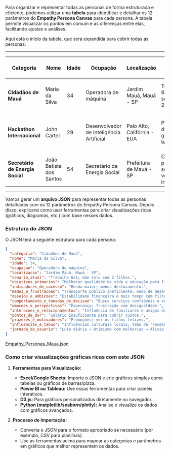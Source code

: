 Para organizar e representar todas as personas de forma estruturada e eficiente, podemos utilizar uma **tabela** para identificar e detalhar os 12 parâmetros do **Empathy Persona Canvas** para cada persona. A tabela permite visualizar os pontos em comum e as diferenças entre elas, facilitando ajustes e análises.

Aqui está o início da tabela, que será expandida para cobrir todas as personas:

---

| **Categoria**                   | **Nome**              | **Idade** | **Ocupação**                                  | **Localização**                  | **Cenário Atual**                          | **Objetivos Primários**                     | **Indicadores de Sucesso**          | **Medos e Frustrações**                                    | **Desejos e Ambições**                                   | **Comportamento e Tomadas de Decisão**                | **Emoções e Perspectivas**                                | **Interações e Relacionamentos**                         | **Pontos de Dor**                                         | **Prazeres e Motivadores**                                 | **Influências e Tabus**                                    | **Jornada do Usuário** |
|---------------------------------|-----------------------|-----------|-----------------------------------------------|----------------------------------|-------------------------------------------|------------------------------------------------|-----------------------------------|----------------------------------------------------------|---------------------------------------------------------|---------------------------------------------------------|----------------------------------------------------------|---------------------------------------------------------|----------------------------------------------------------|----------------------------------------------------------|----------------------------------------------------------|------------------------|
| **Cidadãos de Mauá**            | Maria da Silva        | 34        | Operadora de máquina                         | Jardim Mauá, Mauá - SP          | Trabalha 6x1; mãe solo com 2 filhos.       | Melhorar qualidade de vida e educação para filhos. | Renda maior; menos deslocamento.    | Transporte público ineficiente; medo de desemprego.       | Estabilidade financeira e mais tempo com filhos.       | Busca serviços confiáveis e econômicos.                | Esperança; frustração com desigualdade.                  | Influência de familiares e amigos do bairro.            | Salário insuficiente para cobrir custos.                 | Promoções; ver os filhos felizes.                        | Influências culturais locais; tabu de "receber ajuda".   | Luta diária → Otimismo com melhorias → Alívio.          |
| **Hackathon Internacional**     | John Carter           | 29        | Desenvolvedor de Inteligência Artificial     | Palo Alto, Califórnia - EUA     | Participa de eventos globais de tecnologia. | Criar soluções tecnológicas sustentáveis.       | Ideias implementadas no mercado.  | Barreiras culturais; falta de adoção das ideias.          | Reconhecimento profissional e ampliação de redes.       | Focado em resultados práticos e networking.             | Ambicioso; confiante no impacto de tecnologia.           | Colegas de profissão e redes internacionais.            | Dificuldades em adaptar projetos a culturas locais.      | Sucesso pessoal e impacto positivo com suas ideias.     | Influência de avanços tecnológicos e expectativas locais.| Entusiasmo inicial → Desafios culturais → Adaptação.     |
| **Secretário de Energia Social**| João Batista dos Santos| 54       | Secretário de Energia Social                | Prefeitura de Mauá - SP          | Coordena projetos sociais voltados à inclusão.| Expandir projetos e melhorar impacto no CRAS.   | Crescimento no alcance e nas métricas sociais. | Falta de orçamento e engajamento público.                 | Tornar Mauá referência em economia solidária.           | Tomada de decisão baseada em dados e impacto real.      | Orgulhoso dos avanços; frustrado com recursos limitados. | Rede de parceiros e organizações locais.               | Baixo orçamento para iniciativas.                        | Conquistas comunitárias; crescimento sustentável.        | Influência de políticas públicas e demandas sociais.    | Avaliação de projetos → Implementação → Melhoria contínua.|

---

Vamos gerar um **arquivo JSON** para representar todas as personas detalhadas com os 12 parâmetros do Empathy Persona Canvas. Depois disso, explicarei como usar ferramentas para criar visualizações ricas (gráficos, diagramas, etc.) com base nesses dados. 

### Estrutura do JSON

O JSON terá a seguinte estrutura para cada persona:

```json
{
  "categoria": "Cidadãos de Mauá",
  "nome": "Maria da Silva",
  "idade": 34,
  "ocupacao": "Operadora de máquina",
  "localizacao": "Jardim Mauá, Mauá - SP",
  "cenario_atual": "Trabalha 6x1; mãe solo com 2 filhos.",
  "objetivos_primarios": "Melhorar qualidade de vida e educação para filhos.",
  "indicadores_de_sucesso": "Renda maior; menos deslocamento.",
  "medos_e_frustracoes": "Transporte público ineficiente; medo de desemprego.",
  "desejos_e_ambicoes": "Estabilidade financeira e mais tempo com filhos.",
  "comportamento_e_tomadas_de_decisao": "Busca serviços confiáveis e econômicos.",
  "emocoes_e_perspectivas": "Esperança; frustração com desigualdade.",
  "interacoes_e_relacionamentos": "Influência de familiares e amigos do bairro.",
  "pontos_de_dor": "Salário insuficiente para cobrir custos.",
  "prazeres_e_motivadores": "Promoções; ver os filhos felizes.",
  "influencias_e_tabus": "Influências culturais locais; tabu de 'receber ajuda'.",
  "jornada_do_usuario": "Luta diária → Otimismo com melhorias → Alívio."
}
```

[Empathy_Personas_Maua.json](sandbox:/mnt/data/Empathy_Personas_Maua.json)

### Como criar visualizações gráficas ricas com este JSON

1. **Ferramentas para Visualização:**
   - **Excel/Google Sheets:** Importe o JSON e crie gráficos simples como tabelas ou gráficos de barras/pizza.
   - **Power BI ou Tableau:** Use essas ferramentas para criar painéis interativos.
   - **D3.js:** Para gráficos personalizados diretamente no navegador.
   - **Python (matplotlib/seaborn/plotly):** Analise e visualize os dados com gráficos avançados.

2. **Processo de Importação:**
   - Converta o JSON para o formato apropriado se necessário (por exemplo, CSV para planilhas).
   - Use as ferramentas acima para mapear as categorias e parâmetros em gráficos que melhor representem os dados.

